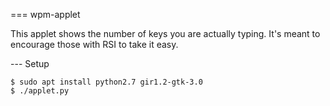 === wpm-applet

This applet shows the number of keys you are actually typing.
It's meant to encourage those with RSI to take it easy.

--- Setup

    $ sudo apt install python2.7 gir1.2-gtk-3.0
    $ ./applet.py

